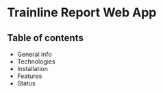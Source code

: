 # Trainline Report Web App

## Table of contents

- General info
- Technologies
- Installation
- Features
- Status
